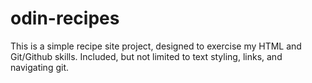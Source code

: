 # odin-recipes

This is a simple recipe site project, designed to exercise my HTML and Git/Github skills. 
Included, but not limited to text styling, links, and navigating git.